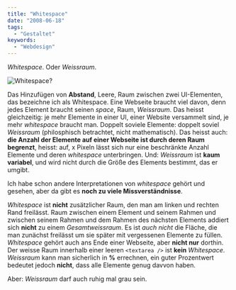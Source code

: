```yaml
---
title: "Whitespace"
date: "2008-06-18"
tags:
  - "Gestaltet"
keywords:
  - "Webdesign"
---
```


_Whitespace_. Oder _Weissraum_.

![Whitespace?](/images/codecandies/ZZ6244F6C1.jpg)

Das Hinzufügen von **Abstand**, Leere, Raum zwischen zwei UI-Elementen, das bezeichne ich als Whitespace. Eine Webseite braucht viel davon, denn jedes Element braucht seinen _space_, Raum, _Weissraum_. Das heisst gleichzeitig: je mehr Elemente in einer UI, einer Website versammelt sind, je mehr _whitespace_ braucht man. Doppelt soviele Elemente: doppelt soviel _Weissraum_ (philosphisch betrachtet, nicht mathematisch). Das heisst auch: **die Anzahl der Elemente auf einer Webseite ist durch deren Raum begrenzt**, heisst: auf, x Pixeln lässt sich nur eine beschränkte Anzahl Elemente und deren _whitespace_ unterbringen. Und: _Weissraum_ ist **kaum variabel**, und wird nicht durch die Größe des Elements bestimmt, das er umgibt.

Ich habe schon andere Interpretationen von _whitespace_ gehört und gesehen, aber da gibt es **noch zu viele Missverständnisse**.

_Whitespace_ ist **nicht** zusätzlicher Raum, den man am linken und rechten Rand freilässt. Raum zwischen einem Element und seinem Rahmen und zwischen seinem Rahmen und dem Rahmen des nächsten Elements addiert sich **nicht** zu einem _Gesamtweissraum_. Es ist _auch nicht_ die Fläche, die man zunächst freilässt um sie später mit vergessenen Elemente zu füllen. _Whitespace_ gehört auch ans Ende einer Webseite, aber **nicht nur** dorthin. Der weisse Raum innerhalb einer leeren `<textarea />` ist **kein** _Whitespace_. _Weissraum_ kann man sicherlich in **%** errechnen, ein guter Prozentwert bedeutet jedoch **nicht**, dass alle Elemente genug davvon haben.

Aber: _Weissraum_ darf auch ruhig mal grau sein.
